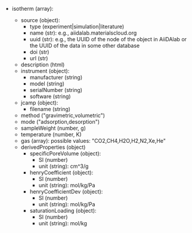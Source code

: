 - isotherm (array<object>):
  - source (object):
    - type (experiment|simulation|literature)
    - name (str): e.g., aiidalab.materialscloud.org
    - uuid (str): e.g., the UUID of the node of the object in AiiDAlab or the UUID of the data in some other database
    - doi (str)
    - url (str)
  - description (html)
  - instrument (object):
    - manufacturer (string)
    - model (string)
    - serialNumber (string)
    - software (string)
  - jcamp (object):
    - filename (string)
  - method ("gravimetric,volumetric")
  - mode ("adsorption,desorption")
  - sampleWeight (number, g)
  - temperature (number, K)
  - gas (array<string>): possible values: "CO2,CH4,H2O,H2,N2,Xe,He"
  - derivedProperties (object)
    - specificPoreVolume (object):
      - SI (number)
      - unit (string): cm^3/g
    - henryCoefficient (object):
      - SI (number)
      - unit (string): mol/kg/Pa
    - henryCoefficientDev (object):
      - SI (number)
      - unit (string): mol/kg/Pa
    - saturationLoading (object):
      - SI (number)
      - unit (string): mol/kg
